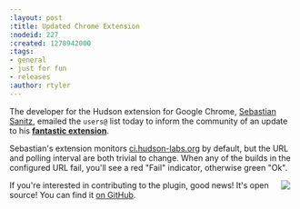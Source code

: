 ```yaml
---
:layout: post
:title: Updated Chrome Extension
:nodeid: 227
:created: 1278942000
:tags:
- general
- just for fun
- releases
:author: rtyler
---
```

The developer for the Hudson extension for Google Chrome, [Sebastian Sanitz](https://github.com/sanitz), emailed the `users@` list today to inform the community of an update to his **[fantastic extension](https://chrome.google.com/extensions/detail/hfncndbfmjmafoodaigpoicpbdfhhgdo)**. 

Sebastian's extension monitors [ci.hudson-labs.org](https://ci.hudson-labs.org) by default, but the URL and polling interval are both trivial to change. When any of the builds in the configured URL fail, you'll see a red "Fail" indicator, otherwise green "Ok".

<img src="https://jenkins.io/sites/default/files/images/chrome_extension_success.png" align="right" hspace="10"/>

If you're interested in contributing to the plugin, good news! It's open source! You can find it [on GitHub](https://github.com/sanitz/hudson-chrome-extension).

<br clear="all"/>
